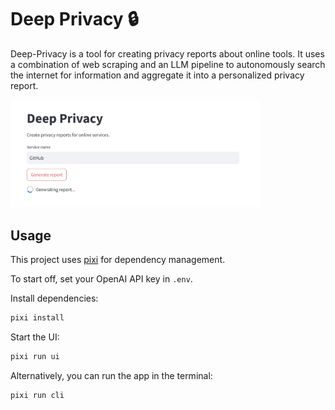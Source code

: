 # Deep Privacy 🔒

Deep-Privacy is a tool for creating privacy reports about online tools. It uses a combination of web scraping and an LLM pipeline to autonomously search the internet for information and aggregate it into a personalized privacy report.

<img src="./docs/ui.jpg" alt="Deep Privacy UI" width="400">

## Usage

This project uses [pixi](https://pixi.sh/latest/) for dependency management.

To start off, set your OpenAI API key in <code>.env</code>.

Install dependencies:

```bash
pixi install
```

Start the UI:

```bash
pixi run ui
```

Alternatively, you can run the app in the terminal:

```bash
pixi run cli
```

